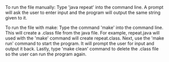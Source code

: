 
To run the file manually: Type 'java repeat' into the command line. A prompt will ask the user to enter input and the program will output the same string given to it.

To run the file with make: Type the command 'make' into the command line. This will create a .class file from the java file. For example, repeat.java will used with the 'make' command will create repeat.class.
Next, use the 'make run' command to start the program. It will prompt the user for input and output it back.
Lastly, type 'make clean' command to delete the .class file so the user can run the program again. 
